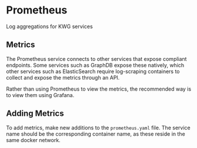 # Prometheus

Log aggregations for KWG services

## Metrics

The Prometheus service connects to other services that expose compliant endpoints. Some services such as GraphDB expose these natively, which other services such as ElasticSearch require log-scraping containers to collect and expose the metrics through an API.

Rather than using Prometheus to view the metrics, the recommended way is to view them using Grafana.

## Adding Metrics

To add metrics, make new additions to the `prometheus.yaml` file. The service name should be the corresponding container name, as these reside in the same docker network.
